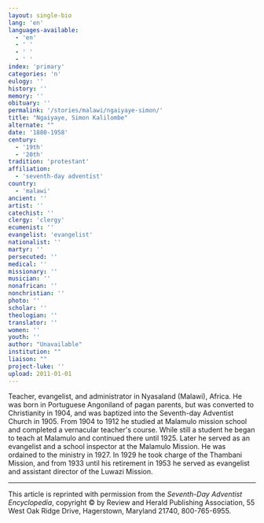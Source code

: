 ```yaml
---
layout: single-bio
lang: 'en'
languages-available:
  - 'en'
  - ' '
  - ' '
  - ' '
index: 'primary'
categories: 'n'
eulogy: ''
history: ''
memory: ''
obituary: ''
permalink: '/stories/malawi/ngaiyaye-simon/'
title: "Ngaiyaye, Simon Kalilombe"
alternate: ""
date: '1880-1958'
century:
  - '19th'
  - '20th'
tradition: 'protestant'
affiliation:
  - 'seventh-day adventist'
country:
  - 'malawi'
ancient: ''
artist: ''
catechist: ''
clergy: 'clergy'
ecumenist: ''
evangelist: 'evangelist'
nationalist: ''
martyr: ''
persecuted: ''
medical: ''
missionary: ''
musician: ''
nonafrican: ''
nonchristian: ''
photo: ''
scholar: ''
theologian: ''
translator: ''
women: ''
youth: ''
author: "Unavailable"
institution: ""
liaison: ""
project-luke: ''
upload: 2011-01-01
---
```




Teacher, evangelist, and administrator in Nyasaland (Malawi), Africa. He was born in Portuguese Angoniland of pagan parents, but was converted to Christianity in 1904, and was baptized into the Seventh-day Adventist Church in 1905. From 1904 to 1912 he studied at Malamulo mission school and completed a vernacular teacher's course. While still a student he began to teach at Malamulo and continued there until 1925. Later he served as an evangelist and a school inspector at the Malamulo Mission. He was ordained to the ministry in 1927. In 1929 he took charge of the Thambani Mission, and from 1933 until his retirement in 1953 he served as evangelist and assistant director of the Luwazi Mission.



---

This article is reprinted with permission from the *Seventh-Day Adventist Encyclopedia*, copyright &copy; by Review and Herald Publishing Association, 55 West Oak Ridge Drive, Hagerstown, Maryland 21740, 800-765-6955.
